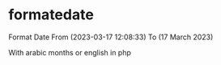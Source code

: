 # formatedate

Format Date From (2023-03-17 12:08:33) To (17 March 2023)


With arabic months or english in php
